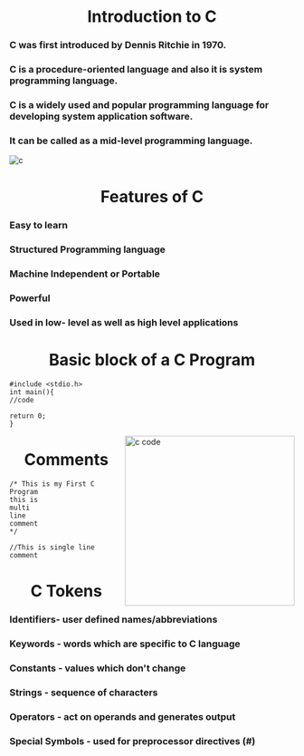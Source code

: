 # <div align="center"> Introduction to C </div>

### C was first introduced by Dennis Ritchie in 1970.
### C is a procedure-oriented language and also it is system programming language.
### C is a widely used and popular programming language for developing system application software.
### It can be called as a mid-level programming language.

![c](https://user-images.githubusercontent.com/108541991/204263826-f095125e-df96-46bd-b495-f08d29e3296f.png)


# <div align="center"> Features of C </div>

### Easy to learn
### Structured Programming language
### Machine Independent or Portable
### Powerful
### Used in low- level as well as high level applications

# <div align="center"> Basic block of a C Program</div>

```
#include <stdio.h>
int main(){
//code

return 0;
}
```
<img width=300 src="https://user-images.githubusercontent.com/108541991/204264465-35878c3e-eb13-4a4e-b2fe-f385a5ba0c67.jpg" alt="c code" align="right">



# <div align="center">Comments</div>

```
/* This is my First C Program
this is 
multi 
line 
comment
*/
```
```//This is single line comment```


# <div align="center">C Tokens</div>

### Identifiers- user defined names/abbreviations
### Keywords - words which are specific to C language
### Constants - values which don't change
### Strings - sequence of characters
### Operators - act on operands and generates output
### Special Symbols - used for preprocessor directives (#)
